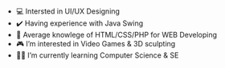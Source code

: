 - 💻 Intersted in UI/UX Designing
- ✔️ Having experience with Java Swing 
- 🤙 Average knowlege of HTML/CSS/PHP for WEB Developing
- 🎮 I’m interested in Video Games & 3D sculpting
- 👨‍🎓 I’m currently learning Computer Science & SE


<!---
ChanuPerera/ChanuPerera is a ✨ special ✨ repository because its `README.md` (this file) appears on your GitHub profile.
You can click the Preview link to take a look at your changes.
--->
